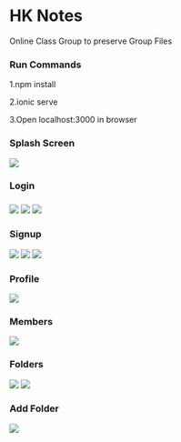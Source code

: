 # HK Notes
Online Class Group to preserve Group Files

### Run Commands

1.npm install

2.ionic serve

3.Open localhost:3000 in browser

### Splash Screen
<img src="src\assets\ScreenShots\SplashScreen.PNG">

### Login

### 
<img src="src\assets\ScreenShots\Login.PNG">
<img src="src\assets\ScreenShots\Login-Alert1.PNG">
<img src="src\assets\ScreenShots\Login-Alert1.PNG">

### Signup
<img src="src\assets\ScreenShots\SignUp-1.PNG">
<img src="src\assets\ScreenShots\SignUp-2.PNG">
<img src="src\assets\ScreenShots\SignUp-Alert1.PNG">

### Profile
 
<img src="src\assets\ScreenShots\profile.PNG">

### Members
<img src="src\assets\ScreenShots\Class-Members.PNG">

### Folders
<img src="src\assets\ScreenShots\Folders.PNG">
<img src="src\assets\ScreenShots\Folders-1.PNG">

### Add Folder
<img src="src\assets\ScreenShots\Add-Folder.PNG">